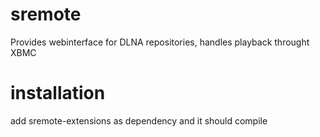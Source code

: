 # sremote
Provides webinterface for DLNA repositories, handles playback throught XBMC

# installation
add sremote-extensions as dependency and it should compile

